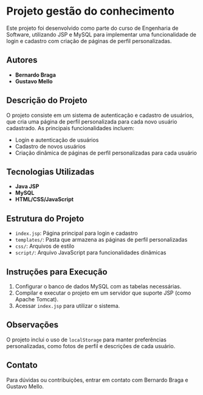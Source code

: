 # Projeto gestão do conhecimento

Este projeto foi desenvolvido como parte do curso de Engenharia de Software, utilizando JSP e MySQL para implementar uma funcionalidade de login e cadastro com criação de páginas de perfil personalizadas.

## Autores

- **Bernardo Braga**
- **Gustavo Mello**

## Descrição do Projeto

O projeto consiste em um sistema de autenticação e cadastro de usuários, que cria uma página de perfil personalizada para cada novo usuário cadastrado. As principais funcionalidades incluem:
- Login e autenticação de usuários
- Cadastro de novos usuários
- Criação dinâmica de páginas de perfil personalizadas para cada usuário

## Tecnologias Utilizadas

- **Java JSP**
- **MySQL**
- **HTML/CSS/JavaScript**

## Estrutura do Projeto

- `index.jsp`: Página principal para login e cadastro
- `templates/`: Pasta que armazena as páginas de perfil personalizadas
- `css/`: Arquivos de estilo
- `script/`: Arquivo JavaScript para funcionalidades dinâmicas

## Instruções para Execução

1. Configurar o banco de dados MySQL com as tabelas necessárias.
2. Compilar e executar o projeto em um servidor que suporte JSP (como Apache Tomcat).
3. Acessar `index.jsp` para utilizar o sistema.

## Observações

O projeto inclui o uso de `localStorage` para manter preferências personalizadas, como fotos de perfil e descrições de cada usuário.

## Contato

Para dúvidas ou contribuições, entrar em contato com Bernardo Braga e Gustavo Mello.
